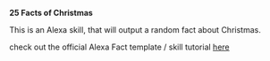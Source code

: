 **25 Facts of Christmas**


This is an Alexa skill, that will output a random fact about Christmas. 


check out the official Alexa Fact template / skill tutorial [here](https://developer.amazon.com/public/solutions/alexa/alexa-skills-kit/content/fact-skill-1)

